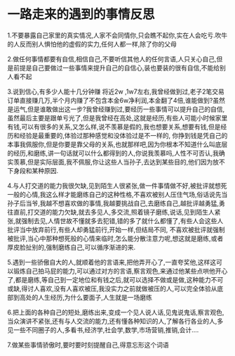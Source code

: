 # 一路走来的遇到的事情反思

1.不要暴露自己家里的真实情况,人家不会同情你,只会瞧不起你,实在人会吃亏.吹牛的人反而别人惧怕他的虚假的实力,任何人都一样,除了你的父母

2.做任何事情都要有自信,相信自己,不要听信其他人的任何言语,人只关心自己,但是前提是自己要做过一些事情来提升自己的自信心,装也要装的很有自信,不能给别人看不起

3.说到信心,有多少人能十几分钟赚 将近2w ,1w7左右,我曾经做到过,老子2笔交易订单直接赚几万,半个月内赚了不包含本金6w净利润,本金翻了4倍,谁能做到?虽然是运气,但是谁敢做出这一步?我曾经赚到过,要经历一些事情可以提升自己的自信,虽然最后主要是跟单亏光了,但是我曾经在高处,这就是经历,有些人可能小时候家里有钱,可以有很多的关系,又怎么样,说不羡慕是假的,我也想要关系,想要有钱,但是经历和经验是最重要的,体验过那种感觉和没体验过是不一样的, 你挣到钱是凭自己的本事我佩服你,但是你要是靠父母的关系,也就那样吧,因为你根本不知道什么叫底层的经历,和磨练,讲一句话就可以什么都得到的人,你说我羡慕吗,人性不可否认,我确实羡慕,但是实际层面,我不佩服,你让这些人当孙子,去达到某些目的,他们因为放不下身段和某种原因.

4.与人打交道的能力我很欠缺,见到陌生人很紧张,做一件事情做不好,被批评就想死一般的心情,我这么样才能磨练自己的这种性格,不喜欢被别人压住气场,俗话说先当孙子后当爷,我越不想喜欢做的事情,我越要挑战自己,去磨练自己,越批评越勇猛,勇往直前,打交道的能力欠缺,就去多见人,多交流,照着镜子磨练,说话,见到陌生人紧张,就强制去见,人情世故不懂就多去犯错,错的多了就什么都懂了,有些人会这些人批评当中放弃前行,有些人却勇猛前行,开始一样,但结局不同, 不喜欢被批评就强制被批评,当心中那种想死般的心情来临时,怎么能分散注意力呢,想这就是磨练,或者厚皮脸扯别的,强制磨练自己,可以循序渐进的来.

5.遇到一些骄傲自大的人,就顺着他的言语来,把他弄开心了,一直夸奖他,这样这可以锻炼自己拍马屁的能力,可以通过对方的言语,察言观色,来通过他某些点哄他开心了,都是磨练,等自己到一定地位和有钱之后,就可以选择不做或是做,这种能力不可或缺,得讨人喜欢,没有人喜欢被压,我没实力之前就做被压的人,可以完全体验从底部到高处的人生经历,为什么要面子,人生就是一场磨练

6.把上面的各种自己的短处,磨练出来,变成一个见人说人话,见鬼说鬼话,察言观色,当众演讲不紧张,还有与人交流的能力,还有懂各种知识的人,了解各行各业的人,多见一些不同圈子的人,多看书,经济学,社会学,数学,市场营销,推销,会计....

7.做某些事情骄傲时,要时要时刻提醒自己,得意忘形这个词语

